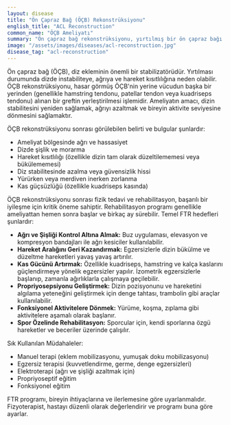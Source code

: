 ```yaml
---
layout: disease
title: "Ön Çapraz Bağ (ÖÇB) Rekonstrüksiyonu"
english_title: "ACL Reconstruction"
common_name: "ÖÇB Ameliyatı"
summary: "Ön çapraz bağ rekonstrüksiyonu, yırtılmış bir ön çapraz bağı (ÖÇB) onarmak için yapılan cerrahi bir işlemdir. Genellikle diz stabilitesini yeniden sağlamak ve spor veya diğer aktiviteler sırasında dizin daha fazla zarar görmesini önlemek için uygulanır."
image: "/assets/images/diseases/acl-reconstruction.jpg"
disease_tag: "acl-reconstruction"
---
```





Ön çapraz bağ (ÖÇB), diz ekleminin önemli bir stabilizatörüdür. Yırtılması durumunda dizde instabiliteye, ağrıya ve hareket kısıtlılığına neden olabilir. ÖÇB rekonstrüksiyonu, hasar görmüş ÖÇB'nin yerine vücudun başka bir yerinden (genellikle hamstring tendonu, patellar tendon veya kuadriseps tendonu) alınan bir greftin yerleştirilmesi işlemidir. Ameliyatın amacı, dizin stabilitesini yeniden sağlamak, ağrıyı azaltmak ve bireyin aktivite seviyesine dönmesini sağlamaktır.


ÖÇB rekonstrüksiyonu sonrası görülebilen belirti ve bulgular şunlardır:

*   Ameliyat bölgesinde ağrı ve hassasiyet
*   Dizde şişlik ve morarma
*   Hareket kısıtlılığı (özellikle dizin tam olarak düzeltilememesi veya bükülememesi)
*   Diz stabilitesinde azalma veya güvensizlik hissi
*   Yürürken veya merdiven inerken zorlanma
*   Kas güçsüzlüğü (özellikle kuadriseps kasında)


ÖÇB rekonstrüksiyonu sonrası fizik tedavi ve rehabilitasyon, başarılı bir iyileşme için kritik öneme sahiptir. Rehabilitasyon programı genellikle ameliyattan hemen sonra başlar ve birkaç ay sürebilir. Temel FTR hedefleri şunlardır:

*   **Ağrı ve Şişliği Kontrol Altına Almak:** Buz uygulaması, elevasyon ve kompresyon bandajları ile ağrı kesiciler kullanılabilir.
*   **Hareket Aralığını Geri Kazandırmak:** Egzersizlerle dizin bükülme ve düzeltme hareketleri yavaş yavaş artırılır.
*   **Kas Gücünü Artırmak:** Özellikle kuadriseps, hamstring ve kalça kaslarını güçlendirmeye yönelik egzersizler yapılır. İzometrik egzersizlerle başlanıp, zamanla ağırlıklarla çalışmaya geçilebilir.
*   **Propriyosepsiyonu Geliştirmek:** Dizin pozisyonunu ve hareketini algılama yeteneğini geliştirmek için denge tahtası, trambolin gibi araçlar kullanılabilir.
*   **Fonksiyonel Aktivitelere Dönmek:** Yürüme, koşma, zıplama gibi aktivitelere aşamalı olarak başlanır.
*   **Spor Özelinde Rehabilitasyon:** Sporcular için, kendi sporlarına özgü hareketler ve beceriler üzerinde çalışılır.

Sık Kullanılan Müdahaleler:

*   Manuel terapi (eklem mobilizasyonu, yumuşak doku mobilizasyonu)
*   Egzersiz terapisi (kuvvetlendirme, germe, denge egzersizleri)
*   Elektroterapi (ağrı ve şişliği azaltmak için)
*   Propriyoseptif eğitim
*   Fonksiyonel eğitim

FTR programı, bireyin ihtiyaçlarına ve ilerlemesine göre uyarlanmalıdır. Fizyoterapist, hastayı düzenli olarak değerlendirir ve programı buna göre ayarlar.

